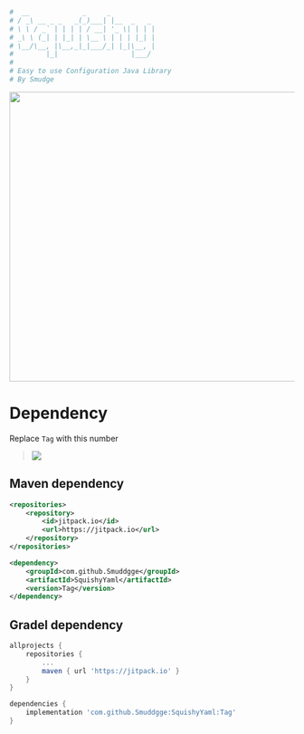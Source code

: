 ```yaml
#  __             _     _           
# / _\ __ _ _   _(_)___| |__  _   _
# \ \ / _` | | | | / __| '_ \| | | |
# _\ \ (_| | |_| | \__ \ | | | |_| |
# \__/\__, |\__,_|_|___/_| |_|\__, |
#        |_|                  |___/
#
# Easy to use Configuration Java Library
# By Smudge
```

<div align="center">
    <a href="https://smuddgge.gitbook.io/leaf-3.5.0/">
        <img src="https://raw.githubusercontent.com/smuddgge/Leaf/main/graphics/wiki.png" width="512">
    </a>
</div>

# Dependency

Replace `Tag` with this number
> [![](https://jitpack.io/v/Smuddgge/SquishyYaml.svg)](https://jitpack.io/#Smuddgge/SquishyYaml)

## Maven dependency
```xml
<repositories>
    <repository>
        <id>jitpack.io</id>
        <url>https://jitpack.io</url>
    </repository>
</repositories>
```
```xml
<dependency>
    <groupId>com.github.Smuddgge</groupId>
    <artifactId>SquishyYaml</artifactId>
    <version>Tag</version>
</dependency>
```

## Gradel dependency
```gradle
allprojects {
    repositories {
        ...
        maven { url 'https://jitpack.io' }
    }
}
```
```gradle
dependencies {
    implementation 'com.github.Smuddgge:SquishyYaml:Tag'
}
```
